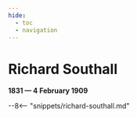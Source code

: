```yaml
---
hide:
  - toc
  - navigation 
---
```


# Richard Southall  

**1831 — 4 February 1909**

--8<-- "snippets/richard-southall.md"
